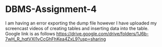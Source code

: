 # DBMS-Assignment-4
I am having an error exporting the dump file however I have uploaded my screencast videos of creating tables and inserting data into the table.
Google link is as follows
https://drive.google.com/drive/folders/1J6b-7wH_R_hqtVXI1vCcGhFhKea4ZxL9?usp=sharing
